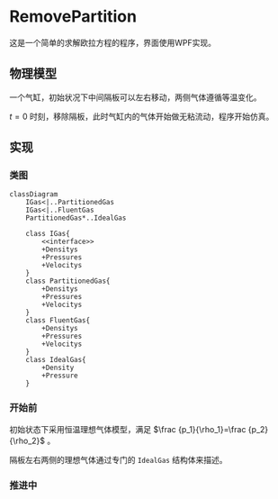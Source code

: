 ﻿# RemovePartition

这是一个简单的求解欧拉方程的程序，界面使用WPF实现。

## 物理模型

一个气缸，初始状况下中间隔板可以左右移动，两侧气体遵循等温变化。

$t=0$ 时刻，移除隔板，此时气缸内的气体开始做无粘流动，程序开始仿真。

## 实现

### 类图

```mermaid
classDiagram
	IGas<|..PartitionedGas
	IGas<|..FluentGas
	PartitionedGas*..IdealGas

	class IGas{
		<<interface>>
		+Densitys
		+Pressures
		+Velocitys
	}
	class PartitionedGas{
		+Densitys
		+Pressures
		+Velocitys
	}
	class FluentGas{
		+Densitys
		+Pressures
		+Velocitys
	}
	class IdealGas{
		+Density
		+Pressure
	}
```

### 开始前

初始状态下采用恒温理想气体模型，满足 $\frac {p_1}{\rho_1}=\frac {p_2}{\rho_2}$ 。

隔板左右两侧的理想气体通过专门的 `IdealGas` 结构体来描述。

### 推进中


